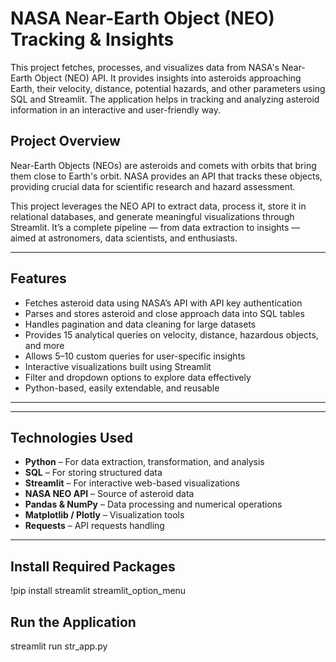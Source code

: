 # NASA Near-Earth Object (NEO) Tracking & Insights
This project fetches, processes, and visualizes data from NASA's Near-Earth Object (NEO) API. It provides insights into asteroids approaching Earth, their velocity, distance, potential hazards, and other parameters using SQL and Streamlit. The application helps in tracking and analyzing asteroid information in an interactive and user-friendly way.

##  **Project Overview**

Near-Earth Objects (NEOs) are asteroids and comets with orbits that bring them close to Earth's orbit. NASA provides an API that tracks these objects, providing crucial data for scientific research and hazard assessment.

This project leverages the NEO API to extract data, process it, store it in relational databases, and generate meaningful visualizations through Streamlit. It’s a complete pipeline — from data extraction to insights — aimed at astronomers, data scientists, and enthusiasts.

---

##  **Features**

- Fetches asteroid data using NASA’s API with API key authentication  
- Parses and stores asteroid and close approach data into SQL tables  
- Handles pagination and data cleaning for large datasets  
- Provides 15 analytical queries on velocity, distance, hazardous objects, and more  
- Allows 5–10 custom queries for user-specific insights  
- Interactive visualizations built using Streamlit  
- Filter and dropdown options to explore data effectively  
- Python-based, easily extendable, and reusable

---


---

##  **Technologies Used**

- **Python** – For data extraction, transformation, and analysis  
- **SQL** – For storing structured data  
- **Streamlit** – For interactive web-based visualizations  
- **NASA NEO API** – Source of asteroid data  
- **Pandas & NumPy** – Data processing and numerical operations  
- **Matplotlib / Plotly** – Visualization tools  
- **Requests** – API requests handling  

---

## Install Required Packages ##
!pip install streamlit streamlit_option_menu

## Run the Application ##
streamlit run str_app.py



